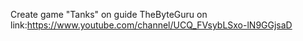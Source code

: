 Create game "Tanks" on guide TheByteGuru on link:https://www.youtube.com/channel/UCQ_FVsybLSxo-lN9GGjsaD
